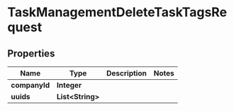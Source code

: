 

# TaskManagementDeleteTaskTagsRequest


## Properties

| Name | Type | Description | Notes |
|------------ | ------------- | ------------- | -------------|
|**companyId** | **Integer** |  |  |
|**uuids** | **List&lt;String&gt;** |  |  |



